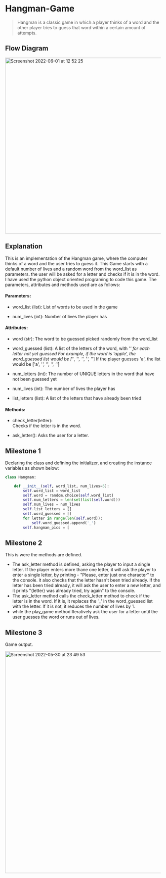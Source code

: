 # Hangman-Game

> Hangman is a classic game in which a player thinks of a word and the other player tries to guess that word within a certain amount of attempts.

## Flow Diagram

<img width="568" alt="Screenshot 2022-06-01 at 12 52 25" src="https://user-images.githubusercontent.com/78314396/171399060-a92871d0-101e-4d46-80eb-e5efbe344254.png">

## Explanation

This is an implementation of the Hangman game, where the computer thinks of a word and the user tries to guess it.
This Game starts with a default number of lives and a random word from the word_list as parameters. the user will be asked for a letter and checks if it is in the word. I have used the python object oriented programing to code this game. The parameters, attributes and methods used are as follows:

#### Parameters:

   -  word_list (list):
        List of words to be used in the game
    
   - num_lives (int):
        Number of lives the player has
    
#### Attributes:

   - word (str):
        The word to be guessed picked randomly from the word_list
        
   - word_guessed (list):
        A list of the letters of the word, with '_' for each letter not yet guessed
        For example, if the word is 'apple', the word_guessed list would be ['_', '_', '_', '_', '_']
        If the player guesses 'a', the list would be ['a', '_', '_', '_', '_']
        
   - num_letters (int):
        The number of UNIQUE letters in the word that have not been guessed yet
        
   - num_lives (int):
        The number of lives the player has
        
   - list_letters (list):
        A list of the letters that have already been tried

 #### Methods:

   - check_letter(letter):    
        Checks if the letter is in the word.
        
   - ask_letter():
        Asks the user for a letter.

## Milestone 1
Declaring the class and defining the initializer, and creating the instance variables as shown below:
```python
class Hangman:

    def __init__(self, word_list, num_lives=5):
        self.word_list = word_list
        self.word = random.choice(self.word_list)
        self.num_letters = len(set(list(self.word)))
        self.num_lives = num_lives
        self.list_letters = []
        self.word_guessed = []
        for letter in range(len(self.word)):
            self.word_guessed.append('_')
        self.hangman_pics = [
```
## Milestone 2

This is were the methods are defined. 

- The ask_letter method is defined, asking the player to input a single letter. If the player enters more thane one letter, it will ask the player to enter a single letter, by printing - "Please, enter just one character" to the console. it also checks that the letter hasn't been tried already. If the letter has been tried already, it will ask the user to enter a new letter, and it prints "{letter} was already tried, try again" to the console. 
- The ask_letter method calls the check_letter method to check if the letter is in the word. If it is, it replaces the '_' in the word_guessed list with the letter. If it is not, it reduces the number of lives by 1. 
- while the play_game method Iteratively ask the user for a letter until the user guesses the word or runs out of lives.

## Milestone 3
Game output.

<img width="717" alt="Screenshot 2022-05-30 at 23 49 53" src="https://user-images.githubusercontent.com/78314396/171066701-0e3464f3-0b94-4c01-90c8-26da81ba1f06.png">
